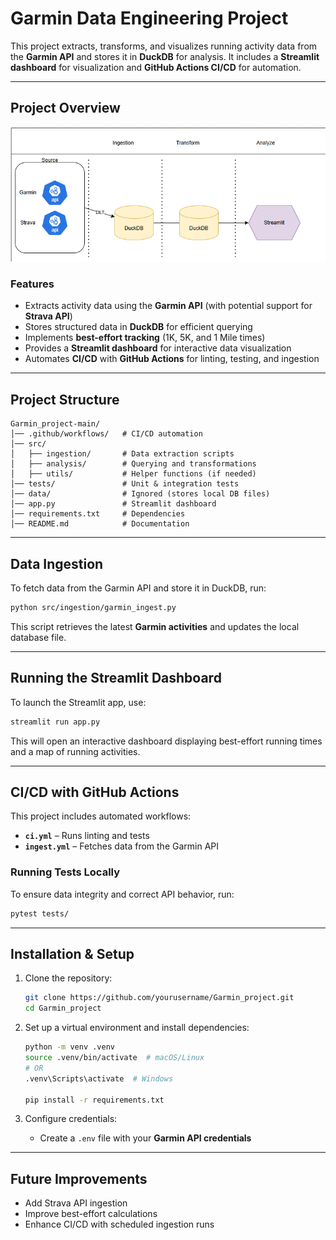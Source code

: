 # **Garmin Data Engineering Project**

This project extracts, transforms, and visualizes running activity data from the **Garmin API** and stores it in **DuckDB** for analysis. It includes a **Streamlit dashboard** for visualization and **GitHub Actions CI/CD** for automation.

---

## **Project Overview**

![Project Architecture](docs/architecture.png)


### **Features**  
- Extracts activity data using the **Garmin API** (with potential support for **Strava API**)  
- Stores structured data in **DuckDB** for efficient querying  
- Implements **best-effort tracking** (1K, 5K, and 1 Mile times)  
- Provides a **Streamlit dashboard** for interactive data visualization  
- Automates **CI/CD** with **GitHub Actions** for linting, testing, and ingestion  

---

## **Project Structure**

```
Garmin_project-main/
│── .github/workflows/   # CI/CD automation
│── src/
│   ├── ingestion/       # Data extraction scripts
│   ├── analysis/        # Querying and transformations
│   ├── utils/           # Helper functions (if needed)
│── tests/               # Unit & integration tests
│── data/                # Ignored (stores local DB files)
│── app.py               # Streamlit dashboard
│── requirements.txt     # Dependencies
│── README.md            # Documentation
```

---

## **Data Ingestion**

To fetch data from the Garmin API and store it in DuckDB, run:  
```bash
python src/ingestion/garmin_ingest.py
```
This script retrieves the latest **Garmin activities** and updates the local database file.

---

## **Running the Streamlit Dashboard**

To launch the Streamlit app, use:  
```bash
streamlit run app.py
```
This will open an interactive dashboard displaying best-effort running times and a map of running activities.

---

## **CI/CD with GitHub Actions**

This project includes automated workflows:

- **`ci.yml`** – Runs linting and tests  
- **`ingest.yml`** – Fetches data from the Garmin API  

### **Running Tests Locally**
To ensure data integrity and correct API behavior, run:  
```bash
pytest tests/
```

---

## **Installation & Setup**

1. Clone the repository:  
   ```bash
   git clone https://github.com/yourusername/Garmin_project.git
   cd Garmin_project
   ```

2. Set up a virtual environment and install dependencies:  
   ```bash
   python -m venv .venv
   source .venv/bin/activate  # macOS/Linux
   # OR
   .venv\Scripts\activate  # Windows

   pip install -r requirements.txt
   ```

3. Configure credentials:  
   - Create a `.env` file with your **Garmin API credentials**

---

## **Future Improvements**
- Add Strava API ingestion  
- Improve best-effort calculations  
- Enhance CI/CD with scheduled ingestion runs  

